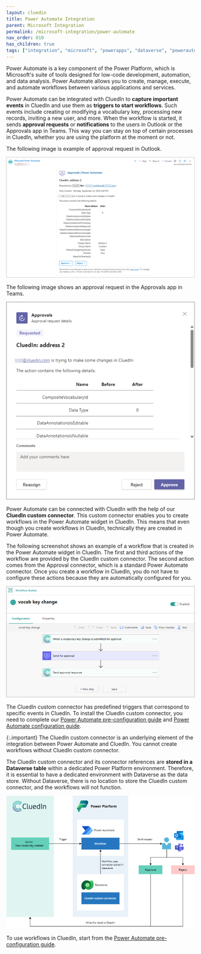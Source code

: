 ```yaml
---
layout: cluedin
title: Power Automate Integration
parent: Microsoft Integration
permalink: /microsoft-integration/power-automate
nav_order: 010
has_children: true
tags: ["integration", "microsoft", "powerapps", "dataverse", "powerautomate"]
---
```


Power Automate is a key component of the Power Platform, which is Microsoft's suite of tools designed for low-code development, automation, and data analysis. Power Automate allows you to create, manage, execute, and automate workflows between various applications and services.

Power Automate can be integrated with CluedIn to **capture important events** in CluedIn and use them as **triggers to start workflows**. Such events include creating or modifying a vocabulary key, processing new records, inviting a new user, and more. When the workflow is started, it sends **approval requests** or **notifications** to the users in Outlook or the Approvals app in Teams. This way you can stay on top of certain processes in CluedIn, whether you are using the platform at the moment or not.

The following image is example of approval request in Outlook.

![approval-outlook.png](../../assets/images/microsoft-integration/power-automate/approval-outlook.png)

The following image shows an approval request in the Approvals app in Teams.

![approvals-teams.png](../../assets/images/microsoft-integration/power-automate/approvals-teams.png)

Power Automate can be connected with CluedIn with the help of our **CluedIn custom connector**. This custom connector enables you to create workflows in the Power Automate widget in CluedIn. This means that even though you create workflows in CluedIn, technically they are created in Power Automate.

The following screenshot shows an example of a workflow that is created in the Power Automate widget in CluedIn. The first and third actions of the workflow are provided by the CluedIn custom connector. The second action comes from the Approval connector, which is a standard Power Automate connector. Once you create a workflow in CluedIn, you do not have to configure these actions because they are automatically configured for you.

![create-workflow.png](../../assets/images/microsoft-integration/power-automate/create-workflow.png)

The CluedIn custom connector has predefined triggers that correspond to specific events in CluedIn. To install the CluedIn custom connector, you need to complete our [Power Automate pre-configuration guide](/microsoft-integration/power-automate/pre-configuration-guide) and [Power Automate configuration guide](/microsoft-integration/power-automate/configuration-guide).

{:.important}
The CluedIn custom connector is an underlying element of the integration between Power Automate and CluedIn. You cannot create workflows without CluedIn custom connector.

The CluedIn custom connector and its connector references are **stored in a Dataverse table** within a dedicated Power Platform environment. Therefore, it is essential to have a dedicated environment with Dataverse as the data store. Without Dataverse, there is no location to store the CluedIn custom connector, and the workflows will not function.

![power-automate-diagram.png](../../assets/images/microsoft-integration/power-automate/power-automate-diagram.png)

To use workflows in CluedIn, start from the [Power Automate pre-configuration guide](/microsoft-integration/power-automate/pre-configuration-guide).

